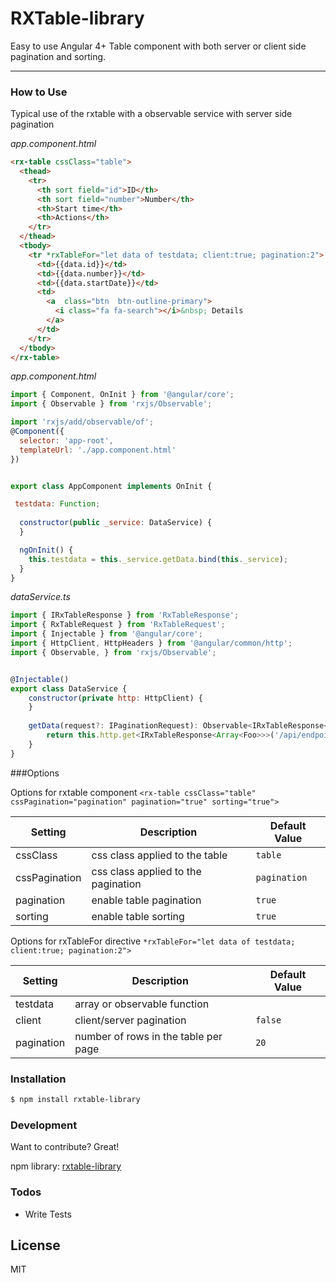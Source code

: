 # RXTable-library
Easy to use Angular 4+ Table component with both server or client side pagination and sorting.

---
### How to Use

Typical use of the rxtable with a observable service with server side pagination

_app.component.html_
```html
<rx-table cssClass="table">
  <thead>
    <tr>
      <th sort field="id">ID</th>
      <th sort field="number">Number</th>
      <th>Start time</th>
      <th>Actions</th>
    </tr>
  </thead>
  <tbody>
    <tr *rxTableFor="let data of testdata; client:true; pagination:2">
      <td>{{data.id}}</td>
      <td>{{data.number}}</td>     
      <td>{{data.startDate}}</td> 
      <td>
        <a  class="btn  btn-outline-primary">
          <i class="fa fa-search"></i>&nbsp; Details
        </a>
      </td>
    </tr>
  </tbody>
</rx-table>
```
_app.component.html_

```javascript
import { Component, OnInit } from '@angular/core';
import { Observable } from 'rxjs/Observable';

import 'rxjs/add/observable/of';
@Component({
  selector: 'app-root',
  templateUrl: './app.component.html'
})


export class AppComponent implements OnInit {

 testdata: Function;
  
  constructor(public _service: DataService) {
  }

  ngOnInit() {
    this.testdata = this._service.getData.bind(this._service);
  }
}

```

_dataService.ts_

```javascript
import { IRxTableResponse } from 'RxTableResponse';
import { RxTableRequest } from 'RxTableRequest';
import { Injectable } from '@angular/core';
import { HttpClient, HttpHeaders } from '@angular/common/http';
import { Observable, } from 'rxjs/Observable';


@Injectable()
export class DataService {
    constructor(private http: HttpClient) {
    }
   
    getData(request?: IPaginationRequest): Observable<IRxTableResponse<Array<Foo>>> {
        return this.http.get<IRxTableResponse<Array<Foo>>>('/api/endpoint', { params: request })
    }
}
```

###Options

Options for rxtable component
`<rx-table cssClass="table" cssPagination="pagination" pagination="true" sorting="true">`

| Setting       | Description                              | Default Value  |
| ------------- |------------------------------------------| ---------------|
| cssClass      | css class applied to the table           | `table`        |
| cssPagination | css class applied to the pagination      | `pagination`   |
| pagination    | enable table pagination                  | `true`         |
| sorting       | enable table sorting                     | `true`         |

Options for rxTableFor directive
`*rxTableFor="let data of testdata; client:true; pagination:2">`

| Setting       | Description                              | Default Value  |
| ------------- |------------------------------------------| ---------------|
| testdata      | array or observable function             |                |
| client        | client/server pagination                 | `false`        |
| pagination    | number of rows in the table per page     | `20`           |


### Installation

```sh
$ npm install rxtable-library
```

### Development

Want to contribute? Great!

npm library:
[rxtable-library](https://www.npmjs.com/package/rxtable-library)


### Todos

 - Write  Tests

License
----

MIT